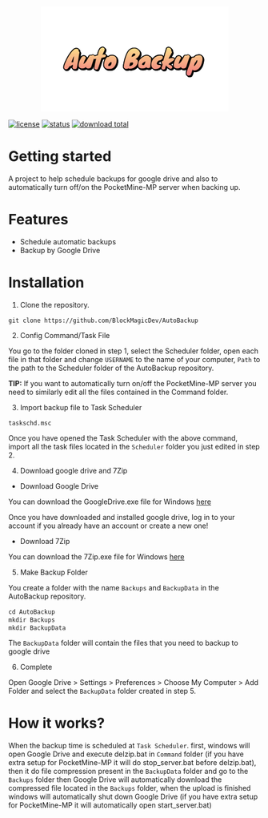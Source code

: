 <div align="center">
  <img src="./doc/autobackup-logo.png" width="375px" />
</div>

[![license](https://img.shields.io/badge/license-GNU_3.0-blue.svg)](https://github.com/BlockMagicDev/AutoBackup/blob/main/LICENSE)
[![status](https://img.shields.io/badge/status-active-brightgreen.svg)](#status)
[![download total](https://img.shields.io/github/downloads/BlockMagicDev/AutoBackup/total)](#total)

# Getting started
A project to help schedule backups for google drive and also to automatically turn off/on the PocketMine-MP server when backing up.

# Features

- Schedule automatic backups
- Backup by Google Drive


# Installation

1. Clone the repository.

```shell
git clone https://github.com/BlockMagicDev/AutoBackup
```

2. Config Command/Task File

You go to the folder cloned in step 1, select the Scheduler folder, open each file in that folder and change `USERNAME` to the name of your computer, `Path` to the path to the Scheduler folder of the AutoBackup repository.

**TIP:** If you want to automatically turn on/off the PocketMine-MP server you need to similarly edit all the files contained in the Command folder.

3. Import backup file to Task Scheduler

```shell
taskschd.msc
```
Once you have opened the Task Scheduler with the above command, import all the task files located in the `Scheduler` folder you just edited in step 2.

4. Download google drive and 7Zip

- Download Google Drive

You can download the GoogleDrive.exe file for Windows [here](https://www.google.com/drive/download/)

Once you have downloaded and installed google drive, log in to your account if you already have an account or create a new one!

- Download 7Zip

You can download the 7Zip.exe file for Windows [here](https://www.7-zip.org/download.html)


5. Make Backup Folder

You create a folder with the name `Backups` and `BackupData` in the AutoBackup repository.

```shell
cd AutoBackup
mkdir Backups
mkdir BackupData
```

The `BackupData` folder will contain the files that you need to backup to google drive

6. Complete

Open Google Drive > Settings > Preferences > Choose My Computer > Add Folder and select the `BackupData` folder created in step 5.

# How it works?

When the backup time is scheduled at `Task Scheduler`. first, windows will open Google Drive and execute delzip.bat in `Command` folder (if you have extra setup for PocketMine-MP it will do stop_server.bat before delzip.bat), then it do file compression present in the `BackupData` folder and go to the `Backups` folder then Google Drive will automatically download the compressed file located in the `Backups` folder, when the upload is finished windows will automatically shut down Google Drive (if you have extra setup for PocketMine-MP it will automatically open start_server.bat)